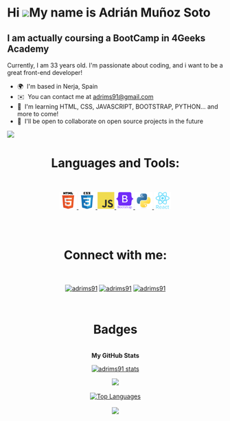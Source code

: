 Hi ![](https://user-images.githubusercontent.com/18350557/176309783-0785949b-9127-417c-8b55-ab5a4333674e.gif)My name is Adrián Muñoz Soto
==================================================================================================================================

I am actually coursing a BootCamp in 4Geeks Academy
------------------------------

Currently, I am 33 years old. I'm passionate about coding, and i want to be a great front-end developer!

* 🌍  I'm based in Nerja, Spain
* ✉️  You can contact me at [adrims91@gmail.com](mailto:adrims91@gmail.com)
* 🧠  I'm learning HTML, CSS, JAVASCRIPT, BOOTSTRAP, PYTHON... and more to come!
* 🤝  I'll be open to collaborate on open source projects in the future


<a href="https://github.com/adrims91" target="_blank" rel="noreferrer"><img
src="https://img.shields.io/github/followers/adrims91?logo=github&style=for-the-badge&color=ef4444&labelColor=0f172a" /></a>

<h1 align="center">Languages and Tools:</h1>
<br/> 
<p align="center"> 
    <a href="https://www.w3.org/html/" target="_blank" rel="noreferrer"> 
        <img src="https://raw.githubusercontent.com/devicons/devicon/master/icons/html5/html5-original-wordmark.svg" alt="html5" width="40" height="40"/> 
    </a> 
    <a href="https://www.w3schools.com/css/" target="_blank" rel="noreferrer"> 
        <img src="https://raw.githubusercontent.com/devicons/devicon/master/icons/css3/css3-original-wordmark.svg" alt="css3" width="40" height="40"/> 
    </a> 
    <a href="https://developer.mozilla.org/en-US/docs/Web/JavaScript" target="_blank" rel="noreferrer"> 
        <img src="https://raw.githubusercontent.com/devicons/devicon/master/icons/javascript/javascript-original.svg" alt="javascript" width="40" height="40"/> 
    </a> 
    <a href="https://getbootstrap.com" target="_blank" rel="noreferrer"> 
        <img src="https://raw.githubusercontent.com/devicons/devicon/master/icons/bootstrap/bootstrap-plain-wordmark.svg" alt="bootstrap" width="40" height="40"/> 
    </a> 
    <a href="https://www.python.org/" target="_blank" rel="noreferrer"> 
        <img src="https://raw.githubusercontent.com/devicons/devicon/master/icons/python/python-original.svg" alt="python" width="40" height="40"/> 
    </a> 
    <a href="https://reactjs.org/" target="_blank" rel="noreferrer"> 
        <img src="https://raw.githubusercontent.com/devicons/devicon/master/icons/react/react-original-wordmark.svg" alt="react" width="40" height="40"/> 
    </a>
</p>
<br/>  
<br/> 



<h1 align="center">Connect with me:</h1>
<br/> 
<p align="center">
<a href="https://twitter.com/adrims91" target="blank"><img align="center" src="https://raw.githubusercontent.com/rahuldkjain/github-profile-readme-generator/master/src/images/icons/Social/twitter.svg" alt="adrims91" height="30" width="40" /></a>
<a href="https://www.linkedin.com/in/adrian-muñoz-soto-a26b81207/" target="blank"><img align="center" src="https://raw.githubusercontent.com/rahuldkjain/github-profile-readme-generator/master/src/images/icons/Social/linked-in-alt.svg" alt="adrims91" height="30" width="40" /></a>
<a href="https://instagram.com/adrims91" target="blank"><img align="center" src="https://raw.githubusercontent.com/rahuldkjain/github-profile-readme-generator/master/src/images/icons/Social/instagram.svg" alt="adrims91" height="30" width="40" /></a>
</p>  
<br/> 


<h1 align='center'>Badges</h1>
<br/> 
  <div align='center'>
<b>My GitHub Stats</b>

<a href="https://github.com/adrims91"><img src="https://github-readme-stats.vercel.app/api?username=adrims91&show_icons=true&hide=&count_private=true&title_color=f97316&text_color=a855f7&icon_color=ef4444&bg_color=0f172a&hide_border=true&show_icons=true" alt="adrims91 stats" /></a>
  


<a href="https://github.com/adrims91"><img src="https://github-readme-streak-stats.herokuapp.com/?user=adrims91&stroke=a855f7&background=0f172a&ring=f97316&fire=f97316&currStreakNum=a855f7&currStreakLabel=f97316&sideNums=a855f7&sideLabels=a855f7&dates=a855f7&hide_border=true" /></a>
  
<a href="https://github.com/adrims91" align="left"><img src="https://github-readme-stats.vercel.app/api/top-langs/?username=adrims91&langs_count=10&title_color=f97316&text_color=a855f7&icon_color=ef4444&bg_color=0f172a&hide_border=true&locale=en&custom_title=Top%20%Languages" alt="Top Languages" /></a>

  
  <div align="center"> <img src="https://komarev.com/ghpvc/?username=adrims91&&style=flat-square" align="center" /> </div>



